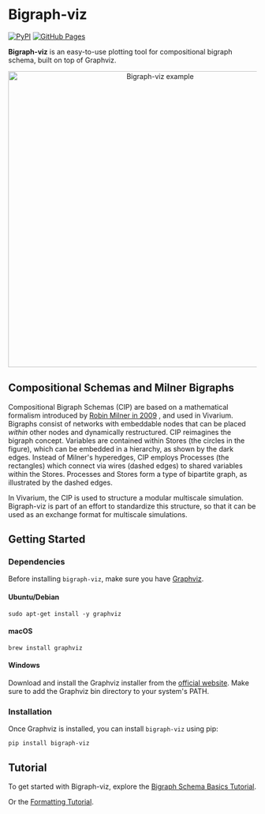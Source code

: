 # Bigraph-viz

[![PyPI](https://img.shields.io/pypi/v/bigraph-viz.svg)](https://pypi.org/project/bigraph-viz/)
[![GitHub Pages](https://img.shields.io/badge/GitHub%20Pages-Tutorial-brightgreen)](https://vivarium-collective.github.io/bigraph-viz/notebooks/basics.html)

**Bigraph-viz** is an easy-to-use plotting tool for compositional bigraph schema, built on top of Graphviz. 

<p align="center">
    <img src="https://github.com/vivarium-collective/bigraph-viz/blob/main/doc/_static/nested_composite.png?raw=true" width="600" alt="Bigraph-viz example">
</p>

## Compositional Schemas and Milner Bigraphs

Compositional Bigraph Schemas (CIP) are based on a mathematical formalism introduced by 
<a href="https://www.google.com/search?q=the+space+and+motion+of+communicating+agents+by+robin+milner" target="_blank">Robin Milner in 2009</a>
, and used in Vivarium. 
Bigraphs consist of networks with embeddable nodes that can be placed *within* other nodes and dynamically restructured.
CIP reimagines the bigraph concept. Variables are contained within Stores (the circles in the figure), which can be embedded
in a hierarchy, as shown by the dark edges. Instead of Milner's hyperedges, CIP employs Processes (the rectangles) which 
connect via wires (dashed edges) to shared variables within the Stores. Processes and Stores form a type of bipartite graph, 
as illustrated by the dashed edges.

In Vivarium, the CIP is used to structure a modular multiscale simulation. Bigraph-viz is part of an effort to
standardize this structure, so that it can be used as an exchange format for multiscale simulations.

## Getting Started


### Dependencies

Before installing `bigraph-viz`, make sure you have [Graphviz](https://pypi.org/project/graphviz/).

#### Ubuntu/Debian

```console
sudo apt-get install -y graphviz
```
#### macOS

```console
brew install graphviz
```

#### Windows
Download and install the Graphviz installer from the [official website](https://graphviz.org/download/). 
Make sure to add the Graphviz bin directory to your system's PATH.

### Installation

Once Graphviz is installed, you can install `bigraph-viz` using pip:

```console
pip install bigraph-viz
```

## Tutorial

To get started with Bigraph-viz, explore the 
[Bigraph Schema Basics Tutorial](https://vivarium-collective.github.io/bigraph-viz/notebooks/basics.html).

Or the
[Formatting Tutorial](https://vivarium-collective.github.io/bigraph-viz/notebooks/format.html).
